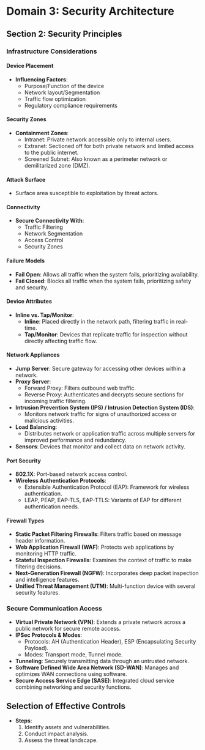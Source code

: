 # Domain 3: Security Architecture

## Section 2: Security Principles

### Infrastructure Considerations

#### Device Placement

- **Influencing Factors**:
  - Purpose/Function of the device
  - Network layout/Segmentation
  - Traffic flow optimization
  - Regulatory compliance requirements

#### Security Zones

- **Containment Zones**:
  - Intranet: Private network accessible only to internal users.
  - Extranet: Sectioned off for both private network and limited access to the public internet.
  - Screened Subnet: Also known as a perimeter network or demilitarized zone (DMZ).

#### Attack Surface

- Surface area susceptible to exploitation by threat actors.

#### Connectivity

- **Secure Connectivity With**:
  - Traffic Filtering
  - Network Segmentation
  - Access Control
  - Security Zones

#### Failure Models

- **Fail Open**: Allows all traffic when the system fails, prioritizing availability.
- **Fail Closed**: Blocks all traffic when the system fails, prioritizing safety and security.

#### Device Attributes

- **Inline vs. Tap/Monitor**:
  - **Inline**: Placed directly in the network path, filtering traffic in real-time.
  - **Tap/Monitor**: Devices that replicate traffic for inspection without directly affecting traffic flow.

#### Network Appliances

- **Jump Server**: Secure gateway for accessing other devices within a network.
- **Proxy Server**:
  - Forward Proxy: Filters outbound web traffic.
  - Reverse Proxy: Authenticates and decrypts secure sections for incoming traffic filtering.
- **Intrusion Prevention System (IPS) / Intrusion Detection System (IDS)**:
  - Monitors network traffic for signs of unauthorized access or malicious activities.
- **Load Balancing**:
  - Distributes network or application traffic across multiple servers for improved performance and redundancy.
- **Sensors**: Devices that monitor and collect data on network activity.

#### Port Security

- **802.1X**: Port-based network access control.
- **Wireless Authentication Protocols**:
  - Extensible Authentication Protocol (EAP): Framework for wireless authentication.
  - LEAP, PEAP, EAP-TLS, EAP-TTLS: Variants of EAP for different authentication needs.

#### Firewall Types

- **Static Packet Filtering Firewalls**: Filters traffic based on message header information.
- **Web Application Firewall (WAF)**: Protects web applications by monitoring HTTP traffic.
- **Stateful Inspection Firewalls**: Examines the context of traffic to make filtering decisions.
- **Next-Generation Firewall (NGFW)**: Incorporates deep packet inspection and intelligence features.
- **Unified Threat Management (UTM)**: Multi-function device with several security features.

### Secure Communication Access

- **Virtual Private Network (VPN)**: Extends a private network across a public network for secure remote access.
- **IPSec Protocols & Modes**:
  - Protocols: AH (Authentication Header), ESP (Encapsulating Security Payload).
  - Modes: Transport mode, Tunnel mode.
- **Tunneling**: Securely transmitting data through an untrusted network.
- **Software Defined Wide Area Network (SD-WAN)**: Manages and optimizes WAN connections using software.
- **Secure Access Service Edge (SASE)**: Integrated cloud service combining networking and security functions.

## Selection of Effective Controls

- **Steps**:
  1. Identify assets and vulnerabilities.
  2. Conduct impact analysis.
  3. Assess the threat landscape.